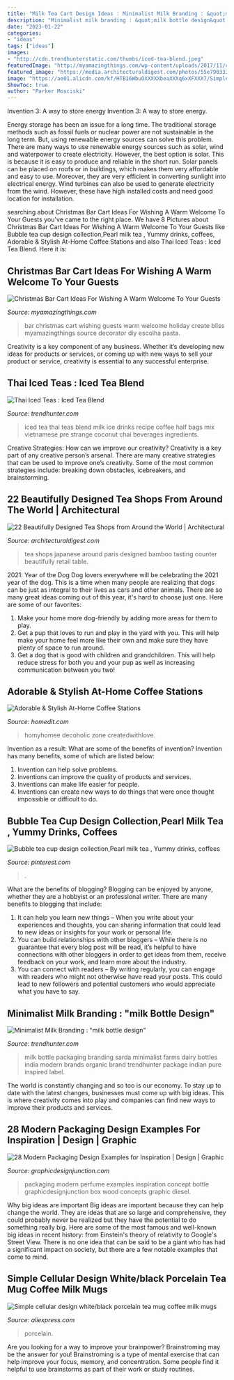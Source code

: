 ```yaml
---
title: "Milk Tea Cart Design Ideas : Minimalist Milk Branding : &quot;milk Bottle Design&quot;"
description: "Minimalist milk branding : &quot;milk bottle design&quot;"
date: "2023-01-22"
categories:
- "ideas"
tags: ["ideas"]
images:
- "http://cdn.trendhunterstatic.com/thumbs/iced-tea-blend.jpeg"
featuredImage: "http://myamazingthings.com/wp-content/uploads/2017/11/christmas-bar-.jpg"
featured_image: "https://media.architecturaldigest.com/photos/55e79033302ba71f3017e2ff/master/w_400%2Cc_limit/dam-images-travel-tea-rooms-tea-rooms-design-02-jugetsudo-paris.jpg"
image: "https://ae01.alicdn.com/kf/HTB16WbuOXXXXXbeaXXXq6xXFXXX7/Simple-cellular-design-white-black-porcelain-tea-mug-coffee-milk-mugs-ceramic-mug-birthday-christmas-gifts.jpg"
ShowToc: true
author: "Parker Mosciski"
---
```



Invention 3: A way to store energy
Invention 3: A way to store energy. 

Energy storage has been an issue for a long time. The traditional storage methods such as fossil fuels or nuclear power are not sustainable in the long term. 
But, using renewable energy sources can solve this problem. 
There are many ways to use renewable energy sources such as solar, wind and waterpower to create electricity. However, the best option is solar. This is because it is easy to produce and reliable in the short run. 
Solar panels can be placed on roofs or in buildings, which makes them very affordable and easy to use. Moreover, they are very efficient in converting sunlight into electrical energy. 
 Wind turbines can also be used to generate electricity from the wind. However, these have high installed costs and need good location for installation.

	

		
searching about Christmas Bar Cart Ideas For Wishing A Warm Welcome To Your Guests you've came to the right place. We have 8 Pictures about Christmas Bar Cart Ideas For Wishing A Warm Welcome To Your Guests like Bubble tea cup design collection,Pearl milk tea , Yummy drinks, coffees, Adorable &amp; Stylish At-Home Coffee Stations and also Thai Iced Teas : Iced Tea Blend. Here it is:
		
    
## Christmas Bar Cart Ideas For Wishing A Warm Welcome To Your Guests

<img loading=lazy src="http://myamazingthings.com/wp-content/uploads/2017/11/christmas-bar-.jpg" onerror="this.onerror=null;this.src='https://tse3.mm.bing.net/th?id=OIP.j-1ZQ2AyAhUVEGsAYebmLAHaLH&amp;pid=15.1';" alt="Christmas Bar Cart Ideas For Wishing A Warm Welcome To Your Guests">

_Source: myamazingthings.com_

>bar christmas cart wishing guests warm welcome holiday create bliss myamazingthings source decorator diy escolha pasta. 

	

Creativity is a key component of any business. Whether it’s developing new ideas for products or services, or coming up with new ways to sell your product or service, creativity is essential to any successful enterprise.

    
## Thai Iced Teas : Iced Tea Blend

<img loading=lazy src="http://cdn.trendhunterstatic.com/thumbs/iced-tea-blend.jpeg" onerror="this.onerror=null;this.src='https://tse2.mm.bing.net/th?id=OIP.Ax2ycGdlG10GPg6mBFRnHQHaJ8&amp;pid=15.1';" alt="Thai Iced Teas : Iced Tea Blend">

_Source: trendhunter.com_

>iced tea thai teas blend milk ice drinks recipe coffee half bags mix vietnamese pre strange coconut chai beverages ingredients. 

	

Creative Strategies: How can we improve our creativity?
Creativity is a key part of any creative person’s arsenal. There are many creative strategies that can be used to improve one’s creativity. Some of the most common strategies include: breaking down obstacles, icebreakers, and brainstorming.

    
## 22 Beautifully Designed Tea Shops From Around The World | Architectural

<img loading=lazy src="https://media.architecturaldigest.com/photos/55e79033302ba71f3017e2ff/master/w_400%2Cc_limit/dam-images-travel-tea-rooms-tea-rooms-design-02-jugetsudo-paris.jpg" onerror="this.onerror=null;this.src='https://tse4.mm.bing.net/th?id=OIP.7Zo3_ZSVfeVuzQTRlPu63QAAAA&amp;pid=15.1';" alt="22 Beautifully Designed Tea Shops from Around the World | Architectural">

_Source: architecturaldigest.com_

>tea shops japanese around paris designed bamboo tasting counter beautifully retail table. 

	

2021: Year of the Dog
Dog lovers everywhere will be celebrating the 2021 year of the dog. This is a time when many people are realizing that dogs can be just as integral to their lives as cars and other animals. There are so many great ideas coming out of this year, it's hard to choose just one. Here are some of our favorites: 
1) Make your home more dog-friendly by adding more areas for them to play.
2) Get a pup that loves to run and play in the yard with you. This will help make your home feel more like their own and make sure they have plenty of space to run around. 
3) Get a dog that is good with children and grandchildren. This will help reduce stress for both you and your pup as well as increasing communication between you two!

    
## Adorable &amp; Stylish At-Home Coffee Stations

<img loading=lazy src="https://cdn.homedit.com/wp-content/uploads/2014/08/coffee-tea-bar-design.jpg" onerror="this.onerror=null;this.src='https://tse1.mm.bing.net/th?id=OIP.MEyCR-f3fV8VnZY1xVSxbQHaKH&amp;pid=15.1';" alt="Adorable &amp; Stylish At-Home Coffee Stations">

_Source: homedit.com_

>homyhomee decoholic zone createdwithlove. 

	

Invention as a result: What are some of the benefits of invention?
Invention has many benefits, some of which are listed below: 
1. Invention can help solve problems. 
2. Inventions can improve the quality of products and services. 
3. Inventions can make life easier for people. 
4. Inventions can create new ways to do things that were once thought impossible or difficult to do.

    
## Bubble Tea Cup Design Collection,Pearl Milk Tea , Yummy Drinks, Coffees

<img loading=lazy src="https://i.pinimg.com/736x/f8/18/ee/f818eed89610e890ca76bee9577119f2.jpg" onerror="this.onerror=null;this.src='https://tse1.mm.bing.net/th?id=OIP.WjbEfv2hRAETDfcca5hx3QHaEp&amp;pid=15.1';" alt="Bubble tea cup design collection,Pearl milk tea , Yummy drinks, coffees">

_Source: pinterest.com_

>. 

	

What are the benefits of blogging?
Blogging can be enjoyed by anyone, whether they are a hobbyist or an professional writer. There are many benefits to blogging that include: 
1. It can help you learn new things – When you write about your experiences and thoughts, you can sharing information that could lead to new ideas or insights for your work or personal life. 
2. You can build relationships with other bloggers – While there is no guarantee that every blog post will be read, it’s helpful to have connections with other bloggers in order to get ideas from them, receive feedback on your work, and learn more about the industry. 
3. You can connect with readers – By writing regularly, you can engage with readers who might not otherwise have read your posts. This could lead to new followers and potential customers who would appreciate what you have to say. 

    
## Minimalist Milk Branding : &quot;milk Bottle Design&quot;

<img loading=lazy src="http://cdn.trendhunterstatic.com/thumbs/milk-bottle-design.jpeg" onerror="this.onerror=null;this.src='https://tse1.mm.bing.net/th?id=OIP.upFerfB29aGUGQS2YaqBpQHaLH&amp;pid=15.1';" alt="Minimalist Milk Branding : &quot;milk bottle design&quot;">

_Source: trendhunter.com_

>milk bottle packaging branding sarda minimalist farms dairy bottles india modern brands organic brand trendhunter package indian pure inspired label. 

	

The world is constantly changing and so too is our economy. To stay up to date with the latest changes, businesses must come up with big ideas. This is where creativity comes into play and companies can find new ways to improve their products and services.

    
## 28 Modern Packaging Design Examples For Inspiration | Design | Graphic

<img loading=lazy src="http://graphicdesignjunction.com/wp-content/uploads/2015/07/08+packaging+design+1.jpg" onerror="this.onerror=null;this.src='https://tse3.mm.bing.net/th?id=OIP.JdK5m-0aIQPSGba9bOL97wHaMf&amp;pid=15.1';" alt="28 Modern Packaging Design Examples for Inspiration | Design | Graphic">

_Source: graphicdesignjunction.com_

>packaging modern perfume examples inspiration concept bottle graphicdesignjunction box wood concepts graphic diesel. 

	

Why big ideas are important
Big ideas are important because they can help change the world. They are ideas that are so large and comprehensive, they could probably never be realized but they have the potential to do something really big. Here are some of the most famous and well-known big ideas in recent history: from Einstein's theory of relativity to Google's Street View. There is no one idea that can be said to be a giant who has had a significant impact on society, but there are a few notable examples that come to mind.

    
## Simple Cellular Design White/black Porcelain Tea Mug Coffee Milk Mugs

<img loading=lazy src="https://ae01.alicdn.com/kf/HTB16WbuOXXXXXbeaXXXq6xXFXXX7/Simple-cellular-design-white-black-porcelain-tea-mug-coffee-milk-mugs-ceramic-mug-birthday-christmas-gifts.jpg" onerror="this.onerror=null;this.src='https://tse4.mm.bing.net/th?id=OIP.2nBy7-C4zYKbkieHKQK8JgHaHa&amp;pid=15.1';" alt="Simple cellular design white/black porcelain tea mug coffee milk mugs">

_Source: aliexpress.com_

>porcelain. 

	

Are you looking for a way to improve your brainpower? Brainstroming may be the answer for you! Brainstroming is a type of mental exercise that can help improve your focus, memory, and concentration. Some people find it helpful to use brainstorms as part of their work or study routines.

